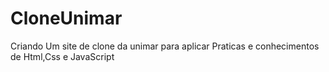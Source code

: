 # CloneUnimar
Criando Um site de clone da unimar para aplicar Praticas e conhecimentos de Html,Css e JavaScript

